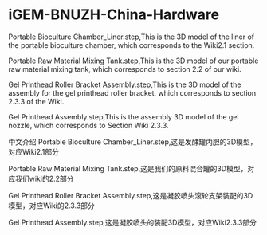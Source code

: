 # iGEM-BNUZH-China-Hardware

Portable Bioculture Chamber_Liner.step,This is the 3D model of the liner of the portable bioculture chamber, which corresponds to the Wiki2.1 section.

​​Portable Raw Material Mixing Tank.step,This is the 3D model of our portable raw material mixing tank, which corresponds to section 2.2 of our wiki.

​​Gel Printhead Roller Bracket Assembly.step,This is the 3D model of the assembly for the gel printhead roller bracket, which corresponds to section 2.3.3 of the Wiki.

​​Gel Printhead Assembly.step,This is the assembly 3D model of the gel nozzle, which corresponds to Section Wiki 2.3.3.

中文介绍
Portable Bioculture Chamber_Liner.step,这是发酵罐内胆的3D模型，对应Wiki2.1部分

​​Portable Raw Material Mixing Tank.step,这是我们的原料混合罐的3D模型，对应我们wiki的2.2部分

​​Gel Printhead Roller Bracket Assembly.step,这是凝胶喷头滚轮支架装配的3D模型，对应Wiki的2.3.3部分

​​Gel Printhead Assembly.step,这是凝胶喷头的装配3D模型，对应Wiki2.3.3部分

